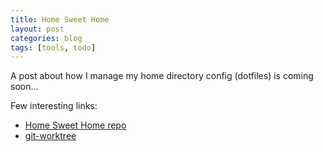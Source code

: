 ```yaml
---
title: Home Sweet Home
layout: post
categories: blog
tags: [tools, todo]
---
```

A post about how I manage my home directory config (dotfiles) is coming soon...

Few interesting links:
- [Home Sweet Home repo](https://github.com/pierd/home-sweet-home)
- [git-worktree](https://git-scm.com/docs/git-worktree)
